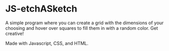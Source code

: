 # JS-etchASketch
A simple program where you can create a grid with the dimensions of your choosing and hover over squares to fill them in with a random color. Get creative!

Made with Javascript, CSS, and HTML.